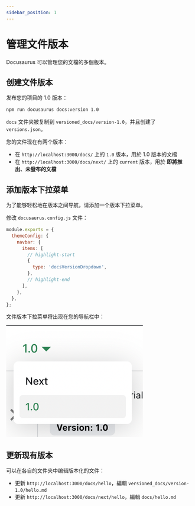 ```yaml
---
sidebar_position: 1
---
```


# 管理文件版本

Docusaurus 可以管理您的文檔的多個版本。

## 创建文件版本

发布您的项目的 1.0 版本：

```bash
npm run docusaurus docs:version 1.0
```

`docs` 文件夹被复制到 `versioned_docs/version-1.0`，并且创建了 `versions.json`。

您的文件现在有两个版本：

- 在 `http://localhost:3000/docs/` 上的 `1.0` 版本，用於 1.0 版本的文檔
- 在 `http://localhost:3000/docs/next/` 上的 `current` 版本，用於 **即將推出、未發布的文檔**

## 添加版本下拉菜单

为了能够轻松地在版本之间导航，请添加一个版本下拉菜单。

修改 `docusaurus.config.js` 文件：

```js title="docusaurus.config.js"
module.exports = {
  themeConfig: {
    navbar: {
      items: [
        // highlight-start
        {
          type: 'docsVersionDropdown',
        },
        // highlight-end
      ],
    },
  },
};
```

文件版本下拉菜单将出现在您的导航栏中：

![文檔版本下拉菜單](./img/docsVersionDropdown.png)

## 更新现有版本

可以在各自的文件夹中编辑版本化的文件：

- 更新 `http://localhost:3000/docs/hello`，編輯 `versioned_docs/version-1.0/hello.md`
- 更新 `http://localhost:3000/docs/next/hello`，編輯 `docs/hello.md`
